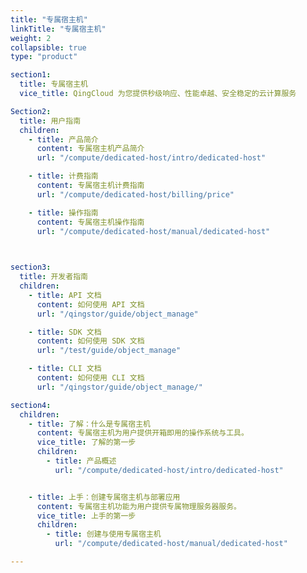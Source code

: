 ```yaml
---
title: "专属宿主机"
linkTitle: "专属宿主机"
weight: 2
collapsible: true
type: "product"

section1:
  title: 专属宿主机
  vice_title: QingCloud 为您提供秒级响应、性能卓越、安全稳定的云计算服务

Section2:
  title: 用户指南
  children:
    - title: 产品简介
      content: 专属宿主机产品简介
      url: "/compute/dedicated-host/intro/dedicated-host"

    - title: 计费指南
      content: 专属宿主机计费指南
      url: "/compute/dedicated-host/billing/price"

    - title: 操作指南
      content: 专属宿主机操作指南
      url: "/compute/dedicated-host/manual/dedicated-host"

    

section3:
  title: 开发者指南
  children:
    - title: API 文档
      content: 如何使用 API 文档
      url: "/qingstor/guide/object_manage"

    - title: SDK 文档
      content: 如何使用 SDK 文档
      url: "/test/guide/object_manage"

    - title: CLI 文档
      content: 如何使用 CLI 文档
      url: "/qingstor/guide/object_manage/"

section4:
  children:
    - title: 了解：什么是专属宿主机
      content: 专属宿主机为用户提供开箱即用的操作系统与工具。
      vice_title: 了解的第一步
      children:
        - title: 产品概述
          url: "/compute/dedicated-host/intro/dedicated-host"


    - title: 上手：创建专属宿主机与部署应用
      content: 专属宿主机功能为用户提供专属物理服务器服务。
      vice_title: 上手的第一步
      children: 
        - title: 创建与使用专属宿主机
          url: "/compute/dedicated-host/manual/dedicated-host"

---
```



<!-- type: "product" 这个参数表明这是一个产品index页面 -->
<!-- section1 为产品index页面 主标题 副标题 video  video_img为视频图片  -->
<!-- section2 为产品index页面 第一个大块的用户文档配置  -->
<!-- section3 为产品index页面 第二个大块的开发者文档配置  -->
<!-- section4 为产品index页面 第三个大块的学习路径配置  -->